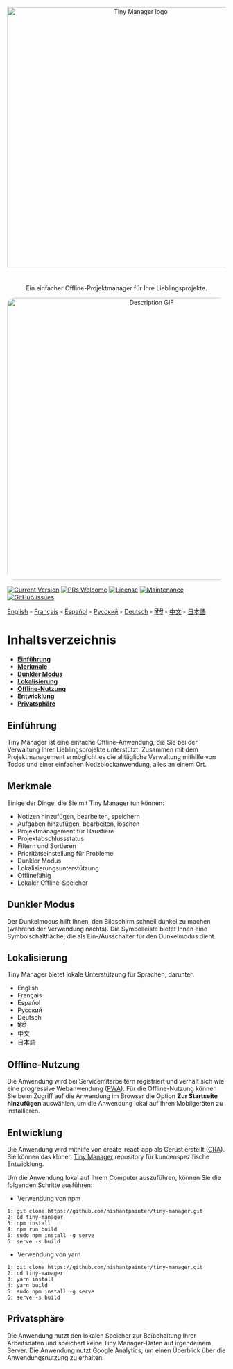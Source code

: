 <p align="center">
  <a href="https://nishantpainter.github.io/tiny-manager/" rel="noopener" target="_blank"><img width="600" src="https://nishantpainter.github.io/tiny-manager/readme_logo_de.png" alt="Tiny Manager logo"></a></p>
</p>

#

<p align="center">
  Ein einfacher Offline-Projektmanager für Ihre Lieblingsprojekte.
</p>

<p align="center">
  <img width="650" src="https://nishantpainter.github.io/tiny-manager/description.gif" alt="Description GIF" style="border-radius:16px"></p>
</p>

[![Current Version](https://img.shields.io/badge/version-1.0.0-green.svg)](https://nishantpainter.github.io/tiny-manager) [![PRs Welcome](https://img.shields.io/badge/PRs-welcome-orange.svg?style=flat-square)](http://makeapullrequest.com) [![License](https://img.shields.io/github/license/day8/re-frame.svg)](https://github.com/nishantpainter/tiny-manager/blob/main/license.txt) [![Maintenance](https://img.shields.io/badge/Maintained%3F-yes-blue.svg)](https://github.com/nishantpainter/tiny-manager/commits/master) [![GitHub issues](https://img.shields.io/github/issues/nishantpainter/tiny-manager)](https://github.com/nishantpainter/tiny-manager/issues)

[English](https://github.com/nishantpainter/tiny-manager/blob/master/README.md) - [Français](https://github.com/nishantpainter/tiny-manager/blob/master/README_FR.md) - [Español](https://github.com/nishantpainter/tiny-manager/blob/master/README_ES.md) - [Pусский](https://github.com/nishantpainter/tiny-manager/blob/master/README_RU.md) - [Deutsch](https://github.com/nishantpainter/tiny-manager/blob/master/README_DE.md) - [हिंदी](https://github.com/nishantpainter/tiny-manager/blob/master/README_IN.md) - [中文](https://github.com/nishantpainter/tiny-manager/blob/master/README_CN.md) - [日本語](https://github.com/nishantpainter/tiny-manager/blob/master/README_JP.md)

# Inhaltsverzeichnis

- **[Einführung](#einführung)**
- **[Merkmale](#merkmale)**
- **[Dunkler Modus](#dunkler-modus)**
- **[Lokalisierung](#lokalisierung)**
- **[Offline-Nutzung](#offline-nutzung)**
- **[Entwicklung](#entwicklung)**
- **[Privatsphäre](#privatsphäre)**

## Einführung

Tiny Manager ist eine einfache Offline-Anwendung, die Sie bei der Verwaltung Ihrer Lieblingsprojekte unterstützt. Zusammen mit dem Projektmanagement ermöglicht es die alltägliche Verwaltung mithilfe von Todos und einer einfachen Notizblockanwendung, alles an einem Ort.

## Merkmale

Einige der Dinge, die Sie mit Tiny Manager tun können:

* Notizen hinzufügen, bearbeiten, speichern
* Aufgaben hinzufügen, bearbeiten, löschen
* Projektmanagement für Haustiere
* Projektabschlussstatus
* Filtern und Sortieren
* Prioritätseinstellung für Probleme
* Dunkler Modus
* Lokalisierungsunterstützung
* Offlinefähig
* Lokaler Offline-Speicher

## Dunkler Modus

Der Dunkelmodus hilft Ihnen, den Bildschirm schnell dunkel zu machen (während der Verwendung nachts). Die Symbolleiste bietet Ihnen eine Symbolschaltfläche, die als Ein-/Ausschalter für den Dunkelmodus dient.

## Lokalisierung

Tiny Manager bietet lokale Unterstützung für Sprachen, darunter:

- English
- Français
- Español
- Pусский
- Deutsch
- हिंदी
- 中文
- 日本語

## Offline-Nutzung

Die Anwendung wird bei Servicemitarbeitern registriert und verhält sich wie eine progressive Webanwendung ([PWA](https://en.wikipedia.org/wiki/Progressive_web_application)). Für die Offline-Nutzung können Sie beim Zugriff auf die Anwendung im Browser die Option **Zur Startseite hinzufügen** auswählen, um die Anwendung lokal auf Ihren Mobilgeräten zu installieren.

## Entwicklung

Die Anwendung wird mithilfe von create-react-app als Gerüst erstellt ([CRA](https://create-react-app.dev/docs/getting-started/)). Sie können das klonen [Tiny Manager](https://github.com/nishantpainter/tiny-manager) repository für kundenspezifische Entwicklung.

Um die Anwendung lokal auf Ihrem Computer auszuführen, können Sie die folgenden Schritte ausführen:

- Verwendung von npm

```
1: git clone https://github.com/nishantpainter/tiny-manager.git
2: cd tiny-manager
3: npm install
4: npm run build
5: sudo npm install -g serve
6: serve -s build
```

- Verwendung von yarn

```
1: git clone https://github.com/nishantpainter/tiny-manager.git
2: cd tiny-manager
3: yarn install
4: yarn build
5: sudo npm install -g serve
6: serve -s build
```

## Privatsphäre

Die Anwendung nutzt den lokalen Speicher zur Beibehaltung Ihrer Arbeitsdaten und speichert keine Tiny Manager-Daten auf irgendeinem Server. Die Anwendung nutzt Google Analytics, um einen Überblick über die Anwendungsnutzung zu erhalten.
